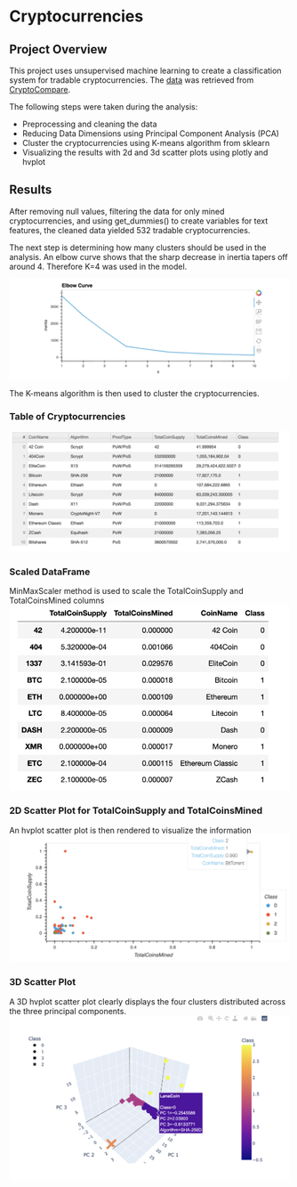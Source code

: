 # Cryptocurrencies

## Project Overview

This project uses unsupervised machine learning to create a classification system for tradable cryptocurrencies. The [data](/Resources/crypto_data.csv) was retrieved from [CryptoCompare](https://min-api.cryptocompare.com/data/all/coinlist).

The following steps were taken during the analysis:

 - Preprocessing and cleaning the data
- Reducing Data Dimensions using Principal Component Analysis (PCA)
- Cluster the cryptocurrencies using K-means algorithm from sklearn
- Visualizing the results with 2d and 3d scatter plots using plotly and hvplot

## Results
After removing null values, filtering the data for only mined cryptocurrencies, and using get_dummies() to create variables for text features, the cleaned data yielded 532 tradable cryptocurrencies.

The next step is determining how many clusters should be used in the analysis.  An elbow curve shows that the sharp decrease in inertia tapers off around 4.  Therefore K=4 was used in the model.

![ElbowCurve](/Resources/ElbowCurve.png)

The K-means algorithm is then used to cluster the cryptocurrencies.

### Table of Cryptocurrencies 
![TradableTable](Resources/tradableTable.png)

### Scaled DataFrame 
MinMaxScaler method is used to scale the TotalCoinSupply and TotalCoinsMined columns
![Scaled](Resources/plot_df.png)

### 2D Scatter Plot for TotalCoinSupply and TotalCoinsMined
An hvplot scatter plot is then rendered to visualize the information
![2dscatter](Resources/2DScatter.png)

### 3D Scatter Plot
A 3D hvplot scatter plot clearly displays the four clusters distributed across the three principal components.
![3dscatter](Resources/3DScatter.png)

